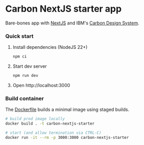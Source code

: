 # Carbon NextJS starter app

Bare-bones app with [NextJS](https://nextjs.org/) and IBM's [Carbon Design System](https://carbondesignsystem.com/).

### Quick start

1. Install dependencies (NodeJS 22+)
   ```sh
   npm ci
   ```
1. Start dev server
   ```sh
   npm run dev
   ```
1. Open http://localhost:3000

### Build container

The [Dockerfile](Dockerfile) builds a minimal image using staged builds.

```sh
# build prod image locally
docker build . -t carbon-nextjs-starter

# start (and allow termination via CTRL-C)
docker run -it --rm -p 3000:3000 carbon-nextjs-starter
```

